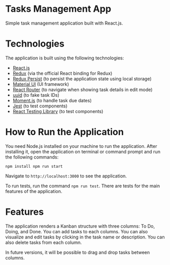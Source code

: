 # Tasks Management App

Simple task management application built with React.js.

# Technologies

The application is built using the following technologies:

* [React.js](https://react.dev/)
* [Redux](https://react-redux.js.org/) (via the official React binding for Redux)
* [Redux Persist](https://github.com/rt2zz/redux-persist) (to persist the application state using local storage)
* [Material UI](https://mui.com/) (UI framework)
* [React Router](https://reactrouter.com/en/main) (to navigate when showing task details in edit mode)
* [uuid](https://github.com/uuidjs/uuid) (to fake task IDs)
* [Moment.js](https://momentjs.com/) (to handle task due dates)
* [Jest](https://jestjs.io/pt-BR/) (to test components)
* [React Testing Library](https://testing-library.com/docs/react-testing-library/intro/) (to test components)

# How to Run the Application

You need Node.js installed on your machine to run the application. After installing it, open the application on terminal or command prompt and run the following commands:

`
npm install
npm run start
`

Navigate to `http://localhost:3000` to see the application.

To run tests, run the command `npm run test`. There are tests for the main features of the application.

# Features

The application renders a Kanban structure with three columns: To Do, Doing, and Done. You can add tasks to each columns. You can also visualize and edit tasks by clicking in the task name or description. You can also delete tasks from each column.

In future versions, it will be possible to drag and drop tasks between columns.